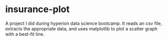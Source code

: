 # insurance-plot

A project I did during hyperion data science bootcamp. It reads an csv file, extracts the appropriate data, and uses matplotlib to plot a scatter graph with a best-fit line.
